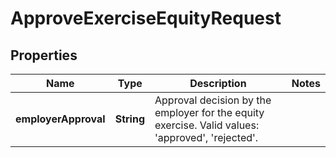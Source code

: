

# ApproveExerciseEquityRequest


## Properties

| Name | Type | Description | Notes |
|------------ | ------------- | ------------- | -------------|
|**employerApproval** | **String** | Approval decision by the employer for the equity exercise. Valid values: &#39;approved&#39;, &#39;rejected&#39;. |  |



